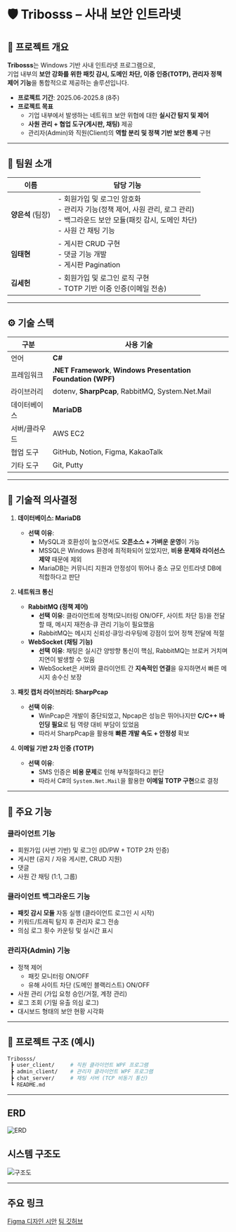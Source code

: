 # 🛡️ Tribosss – 사내 보안 인트라넷

## 📌 프로젝트 개요
**Tribosss**는 Windows 기반 사내 인트라넷 프로그램으로,  
기업 내부의 **보안 강화를 위한 패킷 감시, 도메인 차단, 이중 인증(TOTP), 관리자 정책 제어 기능**을 통합적으로 제공하는 솔루션입니다.  

- **프로젝트 기간**: 2025.06-2025.8 (8주)   
- **프로젝트 목표**  
  - 기업 내부에서 발생하는 네트워크 보안 위협에 대한 **실시간 탐지 및 제어**  
  - **사원 관리 + 협업 도구(게시판, 채팅)** 제공  
  - 관리자(Admin)와 직원(Client)의 **역할 분리 및 정책 기반 보안 통제** 구현  

---

## 👥 팀원 소개

| 이름 | 담당 기능 |
|------|-----------|
| **양은석** (팀장) | - 회원가입 및 로그인 암호화<br>- 관리자 기능(정책 제어, 사원 관리, 로그 관리)<br>- 백그라운드 보안 모듈(패킷 감시, 도메인 차단)<br>- 사원 간 채팅 기능 |
| **임태현** | - 게시판 CRUD 구현<br>- 댓글 기능 개발<br>- 게시판 Pagination |
| **김세헌** | - 회원가입 및 로그인 로직 구현<br>- TOTP 기반 이중 인증(이메일 전송)<br> |

---

## ⚙️ 기술 스택

| 구분 | 사용 기술 |
|------|-----------|
| 언어 | **C#** |
| 프레임워크 | **.NET Framework**, **Windows Presentation Foundation (WPF)** |
| 라이브러리 | dotenv, **SharpPcap**, RabbitMQ, System.Net.Mail |
| 데이터베이스 | **MariaDB** |
| 서버/클라우드 | AWS EC2 |
| 협업 도구 | GitHub, Notion, Figma, KakaoTalk |
| 기타 도구 | Git, Putty |

---

## 🧭 기술적 의사결정

1. **데이터베이스: MariaDB**
   - **선택 이유**:  
     - MySQL과 호환성이 높으면서도 **오픈소스 + 가벼운 운영**이 가능  
     - MSSQL은 Windows 환경에 최적화되어 있었지만, **비용 문제와 라이선스 제약** 때문에 제외  
     - MariaDB는 커뮤니티 지원과 안정성이 뛰어나 중소 규모 인트라넷 DB에 적합하다고 판단  

2. **네트워크 통신**
   - **RabbitMQ (정책 제어)**  
     - **선택 이유**: 클라이언트에 정책(모니터링 ON/OFF, 사이트 차단 등)을 전달할 때, 메시지 재전송·큐 관리 기능이 필요했음  
     - RabbitMQ는 메시지 신뢰성·큐잉·라우팅에 강점이 있어 정책 전달에 적절
   - **WebSocket (채팅 기능)**  
     - **선택 이유**: 채팅은 실시간 양방향 통신이 핵심, RabbitMQ는 브로커 거치며 지연이 발생할 수 있음  
     - WebSocket은 서버와 클라이언트 간 **지속적인 연결**을 유지하면서 빠른 메시지 송수신 보장  

3. **패킷 캡처 라이브러리: SharpPcap**
   - **선택 이유**:  
     - WinPcap은 개발이 중단되었고, Npcap은 성능은 뛰어나지만 **C/C++ 바인딩 필요**로 팀 역량 대비 부담이 있었음  
     - 따라서 SharpPcap을 활용해 **빠른 개발 속도 + 안정성** 확보  

4. **이메일 기반 2차 인증 (TOTP)**
   - **선택 이유**:  
     - SMS 인증은 **비용 문제**로 인해 부적절하다고 판단  
     - 따라서 C#의 `System.Net.Mail`을 활용한 **이메일 TOTP 구현**으로 결정  

---

## 🔑 주요 기능

### 클라이언트 기능
- 회원가입 (사번 기반) 및 로그인 (ID/PW + TOTP 2차 인증)  
- 게시판 (공지 / 자유 게시판, CRUD 지원)  
- 댓글
- 사원 간 채팅 (1:1, 그룹)

### 클라이언트 백그라운드 기능
- **패킷 감시 모듈** 자동 실행 (클라이언트 로그인 시 시작)  
- 키워드/트래픽 탐지 후 관리자 로그 전송  
- 의심 로그 횟수 카운팅 및 실시간 표시  

### 관리자(Admin) 기능
- 정책 제어  
  - 패킷 모니터링 ON/OFF  
  - 유해 사이트 차단 (도메인 블랙리스트) ON/OFF
- 사원 관리 (가입 요청 승인/거절, 계정 관리)  
- 로그 조회 (기밀 유출 의심 로그)  
- 대시보드 형태의 보안 현황 시각화

---

## 📂 프로젝트 구조 (예시)

```bash
Tribosss/
 ┣ user_client/     # 직원 클라이언트 WPF 프로그램
 ┣ admin_client/    # 관리자 클라이언트 WPF 프로그램
 ┣ chat_server/     # 채팅 서버 (TCP 비동기 통신)
 ┗ README.md
```

---

## ERD
![ERD](https://file.notion.so/f/f/6b27fb8e-5ab0-4477-ac9d-05091a16120c/a1658fee-22a6-477a-9f60-dff16d76f934/image.png?table=block&id=245b6e92-e209-8084-99d8-f19ed2c70bc4&spaceId=6b27fb8e-5ab0-4477-ac9d-05091a16120c&expirationTimestamp=1756512000000&signature=rpj8dVNk1Y7ckOuJshh6Z74P7k2hvb4BvxoxUYqSxv0&downloadName=image.png)

## 시스템 구조도
![구조도](https://file.notion.so/f/f/6b27fb8e-5ab0-4477-ac9d-05091a16120c/668a3c15-ce44-42c7-ac53-39ffde6f6fa5/image.png?table=block&id=23ab6e92-e209-80ee-8714-cd60382f22fa&spaceId=6b27fb8e-5ab0-4477-ac9d-05091a16120c&expirationTimestamp=1756512000000&signature=2vmAv09xyyp4PabtW3Cu7_wlFfSbFa5wmtBm3ft5frI&downloadName=image.png)

--- 

## 주요 링크
[Figma 디자인 시안](https://www.figma.com/design/CPR6eyyzLdEt0ZqVM7A8G2/intranet?node-id=0-1&t=g8sXYUoyNzOerK21-1)
[팀 깃허브](https://github.com/Tribosss)

